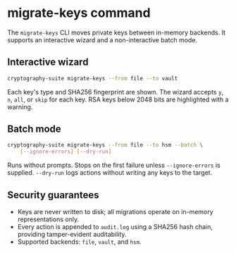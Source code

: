 # migrate-keys command

The `migrate-keys` CLI moves private keys between in-memory backends.
It supports an interactive wizard and a non-interactive batch mode.

## Interactive wizard

```bash
cryptography-suite migrate-keys --from file --to vault
```

Each key's type and SHA256 fingerprint are shown.  The wizard accepts
`y`, `n`, `all`, or `skip` for each key.  RSA keys below 2048 bits are
highlighted with a warning.

## Batch mode

```bash
cryptography-suite migrate-keys --from file --to hsm --batch \
    [--ignore-errors] [--dry-run]
```

Runs without prompts.  Stops on the first failure unless
`--ignore-errors` is supplied.  `--dry-run` logs actions without
writing any keys to the target.

## Security guarantees

- Keys are never written to disk; all migrations operate on in-memory
  representations only.
- Every action is appended to `audit.log` using a SHA256 hash chain,
  providing tamper-evident auditability.
- Supported backends: `file`, `vault`, and `hsm`.
